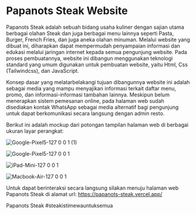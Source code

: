 # Papanots Steak Website

Papanots Steak adalah sebuah bidang usaha kuliner dengan sajian utama berbagai olahan Steak dan juga berbagai menu lainnya seperti Pasta, Burger, French Fries, dan juga aneka olahan minuman. Melalui website yang dibuat ini, diharapkan dapat mempermudah penyampaian informasi dan edukasi melalui jaringan internet kepada semua pengunjung website. Pada proses pembuatannya, website ini dibangun menggunakan teknologi standard yang umum digunakan untuk pembuatan website, yaitu Html, Css (Tailwindcss), dan JavaScript.

Konsep dasar yang melatarbelakangi tujuan dibangunnya website ini adalah sebagai media yang mampu menyajikan informasi terkait daftar menu, promo, dan informasi-informasi tambahan lainnya. Meskipun belum menerapkan sistem pemesanan online, pada halaman web sudah disediakan kontak WhatsApp sebagai media alternatif bagi pengunjung untuk dapat berkomunikasi secara langsung dengan admin resto.

Berikut ini adalah mockup dari potongan tampilan halaman web di berbagai ukuran layar perangkat:

![Google-Pixel5-127 0 0 1 (1)](https://github.com/dediindrawan/papanots-steak/assets/107289320/36fae664-54db-42a6-9f4b-8743c2075ef4)

![Google-Pixel5-127 0 0 1](https://github.com/dediindrawan/papanots-steak/assets/107289320/d0c01518-acf9-4110-9f8d-7826ed6de01e)

![iPad-Mini-127 0 0 1](https://github.com/dediindrawan/papanots-steak/assets/107289320/4f733346-4acf-4d16-8da6-273206e2fb0e)

![Macbook-Air-127 0 0 1](https://github.com/dediindrawan/papanots-steak/assets/107289320/1e96821c-7dde-4a22-b2f5-e192b69c42ec)

Untuk dapat berinteraksi secara langsung silakan menuju halaman web Papanots Steak di alamat url: https://papanots-steak.vercel.app/

Papanots Steak #steakistimewauntuksemua
